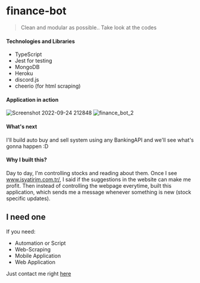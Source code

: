 # finance-bot

> Clean and modular as possible..
Take look at the codes

#### Technologies and Libraries

* TypeScript
* Jest for testing
* MongoDB 
* Heroku
* discord.js
* cheerio (for html scraping)

#### Application in action
![Screenshot 2022-09-24 212848](https://user-images.githubusercontent.com/23340400/192147217-a12e191d-1384-46c9-9933-8ca0ca25d5a4.png)
![finance_bot_2](https://user-images.githubusercontent.com/23340400/218318043-8abf3188-1bf2-461e-92c8-83ac8cb6728e.png)


#### What's next
I'll build auto buy and sell system using any BankingAPI and we'll see what's gonna happen :D

#### Why I built this?

Day to day, I'm controlling stocks and reading about them. Once I see www.isyatirim.com.tr/, I said if the suggestions in the website can make me profit.
Then instead of controlling the webpage everytime, built this application, which sends me a message whenever something is new (stock specific updates).

## I need one

If you need:
* Automation or Script
* Web-Scraping
* Mobile Application
* Web Application

Just contact me right [here](https://www.linkedin.com/in/fudaylcavus/)
